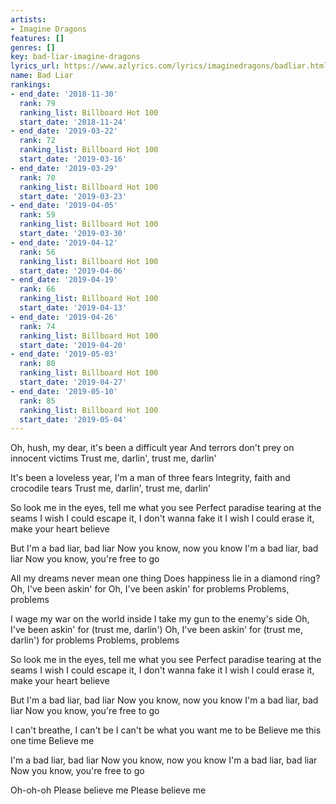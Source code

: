 ```yaml
---
artists:
- Imagine Dragons
features: []
genres: []
key: bad-liar-imagine-dragons
lyrics_url: https://www.azlyrics.com/lyrics/imaginedragons/badliar.html
name: Bad Liar
rankings:
- end_date: '2018-11-30'
  rank: 79
  ranking_list: Billboard Hot 100
  start_date: '2018-11-24'
- end_date: '2019-03-22'
  rank: 72
  ranking_list: Billboard Hot 100
  start_date: '2019-03-16'
- end_date: '2019-03-29'
  rank: 70
  ranking_list: Billboard Hot 100
  start_date: '2019-03-23'
- end_date: '2019-04-05'
  rank: 59
  ranking_list: Billboard Hot 100
  start_date: '2019-03-30'
- end_date: '2019-04-12'
  rank: 56
  ranking_list: Billboard Hot 100
  start_date: '2019-04-06'
- end_date: '2019-04-19'
  rank: 66
  ranking_list: Billboard Hot 100
  start_date: '2019-04-13'
- end_date: '2019-04-26'
  rank: 74
  ranking_list: Billboard Hot 100
  start_date: '2019-04-20'
- end_date: '2019-05-03'
  rank: 80
  ranking_list: Billboard Hot 100
  start_date: '2019-04-27'
- end_date: '2019-05-10'
  rank: 85
  ranking_list: Billboard Hot 100
  start_date: '2019-05-04'
---
```


Oh, hush, my dear, it's been a difficult year
And terrors don't prey on innocent victims
Trust me, darlin', trust me, darlin'

It's been a loveless year, I'm a man of three fears
Integrity, faith and crocodile tears
Trust me, darlin', trust me, darlin'

So look me in the eyes, tell me what you see
Perfect paradise tearing at the seams
I wish I could escape it, I don't wanna fake it
I wish I could erase it, make your heart believe

But I'm a bad liar, bad liar
Now you know, now you know
I'm a bad liar, bad liar
Now you know, you're free to go

All my dreams never mean one thing
Does happiness lie in a diamond ring?
Oh, I've been askin' for
Oh, I've been askin' for problems
Problems, problems

I wage my war on the world inside
I take my gun to the enemy's side
Oh, I've been askin' for (trust me, darlin')
Oh, I've been askin' for (trust me, darlin') for problems
Problems, problems

So look me in the eyes, tell me what you see
Perfect paradise tearing at the seams
I wish I could escape it, I don't wanna fake it
I wish I could erase it, make your heart believe

But I'm a bad liar, bad liar
Now you know, now you know
I'm a bad liar, bad liar
Now you know, you're free to go

I can't breathe, I can't be
I can't be what you want me to be
Believe me this one time
Believe me

I'm a bad liar, bad liar
Now you know, now you know
I'm a bad liar, bad liar
Now you know, you're free to go

Oh-oh-oh
Please believe me
Please believe me



